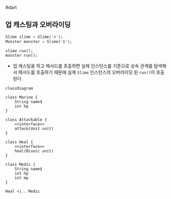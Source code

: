 
#dart 


## 업 캐스팅과 오버라이딩

```dart
Slime slime = Slime('A');
Monster monster = Slime('B');

slime.run();
monster.run();
```

- 업 캐스팅을 하고 메서드를 호출하면 실제 인스턴스를 기준으로 상속 관계를 탐색해서 메서드를 호출하기 때문에 실제 `Slime` 인스턴스의 오버라이딩 된 `run()`이 호출된다.


```mermaid
classDiagram

class Marine {
	String name$
	int hp
}

class Attackable {
	<<interface>>
	attack(Unit unit)
}

class Heal {
	<<interface>>
	heal(Bionic unit)
}

class Medic {
	String name$
	int hp
	int mp
}

Heal <|.. Medic
```
